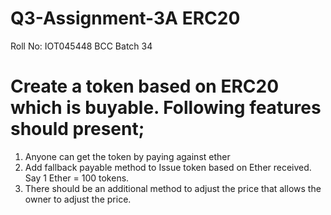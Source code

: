 # Q3-Assignment-3A ERC20 
Roll No: IOT045448
BCC Batch 34

# Create a token based on ERC20 which is buyable. Following features should present;

1. Anyone can get the token by paying against ether
2. Add fallback payable method to Issue token based on Ether received. Say 1 Ether = 100 tokens.
3. There should be an additional method to adjust the price that allows the owner to adjust the price.

